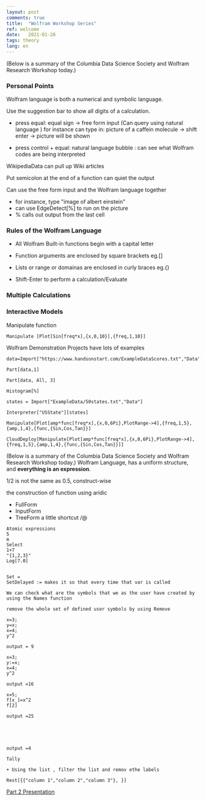 ```yaml
---
layout: post
comments: true
title:  "Wolfram Workshop Series"
ref: welcome
date:   2021-01-28
tags: theory
lang: en
---
```


(Below is a summary of the  Columbia Data Science Society and Wolfram Research Workshop today.)


### Personal Points

Wolfram language is both a numerical and symbolic language.

Use the suggestion bar to show all digits of a calculation.



+ press equal: equal sign -> free form input (Can query using natural language )
for instance can type in: picture of a caffein molecule -> shift enter -> picture will be shown

+ press control + equal: natural language bubble : can see what Wolfram codes are being interpreted 



WikipediaData can pull up Wiki articles

Put semicolon at the end of a function can quiet the output

Can use the free form input and the Wolfram language together
+ for instance, type "image of albert einstein"
+ can use EdgeDetect[%] to run on the picture 
+ % calls out output from the last cell

### Rules of the Wolfram Language
+ All Wolfram Built-in functions begin with a capital letter

+ Function arguments are enclosed by square brackets eg.[]

+ Lists or range or domainas are enclosed in curly braces eg.{}

+ Shift-Enter to perform a calculation/Evaluate

### Multiple Calculations

### Interactive Models

Manipulate function


```wl
Manipulate [Plot[Sin[freq*x],{x,0,10}],{freq,1,10}]
```
Wolfram Demonstration Projects have lots of examples
```wl
data=Import["https://www.handsonstart.com/ExampleDataScores.txt","Data"]

Part[data,1]

Part[data, All, 3]

Histogram[%]

states = Import["ExampleData/50states.txt","Data"]

Interpreter["USState"][states]

Manipulate[Plot[amp*func[freq*x],{x,0,6Pi},PlotRange->4],{freq,1,5},{amp,1,4},{func,{Sin,Cos,Tan}}]

CloudDeploy[Manipulate[Plot[amp*func[freq*x],{x,0,6Pi},PlotRange->4],{freq,1,5},{amp,1,4},{func,{Sin,Cos,Tan}}]]

```


(Below is a summary of the  Columbia Data Science Society and Wolfram Research Workshop today.)
Wolfram Language, has a uniform structure, and **everything is an expression**.

1/2 is not the same as 0.5, construct-wise

the construction of function using aridic

+ FullForm
+ InputForm
+ TreeForm
a little shortcut
/@


```wl
Atomic expressions
5 
m
Select
1+7
"{1,2,3}"
Log[7.0] 


Set =
SetDelayed := makes it so that every time that var is called 

We can check what are the symbols that we as the user have created by using the Names function

remove the whole set of defined user symbols by using Remove

x=3;
y=x;
x=4;
y^2

output = 9

x=3;
y:=x;
x=4;
y^2

output =16

x=5;
f[x_]=x^2
f[2]

output =25





output =4

Tally

+ Using the list , filter the list and remov ethe labels

Rest[{{"column 1","column 2","column 3"}, }]
```



[Part 2 Presentation][ref-1]

[ref-1]:https://www.wolframcloud.com/obj/dstevens/Published/CDSS_Day1_Part2.nb









